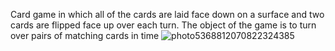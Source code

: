 Card game in which all of the cards are laid face down on a surface and two cards are flipped face up over each turn. The object of the game is to turn over pairs of matching cards in time
![photo5368812070822324385](https://user-images.githubusercontent.com/35536487/38730510-73044c62-3f1f-11e8-86d7-27687b286aef.jpg)
